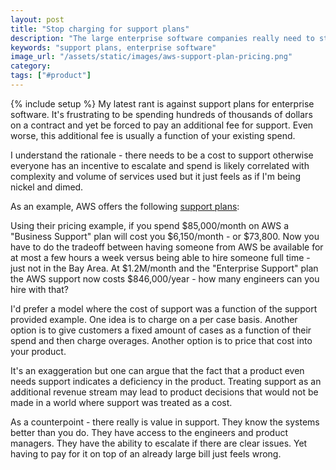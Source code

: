 ```yaml
---
layout: post
title: "Stop charging for support plans"
description: "The large enterprise software companies really need to stop charging for support plans."
keywords: "support plans, enterprise software"
image_url: "/assets/static/images/aws-support-plan-pricing.png"
category: 
tags: ["#product"]
---
```

{% include setup %}
My latest rant is against support plans for enterprise software. It's frustrating to be spending hundreds of thousands of dollars on a contract and yet be forced to pay an additional fee for support. Even worse, this additional fee is usually a function of your existing spend.

I understand the rationale - there needs to be a cost to support otherwise everyone has an incentive to escalate and spend is likely correlated with complexity and volume of services used but it just feels as if I'm being nickel and dimed.

As an example, AWS offers the following [support plans](https://aws.amazon.com/premiumsupport/pricing/):

<amp-img src="{{ IMG_PATH }}aws-support-plan-pricing.png" alt="AWS Support Plan pricing grid" width="2296" height="844" layout="responsive"></amp-img>

Using their pricing example, if you spend $85,000/month on AWS a "Business Support" plan will cost you $6,150/month - or $73,800. Now you have to do the tradeoff between having someone from AWS be available for at most a few hours a week versus being able to hire someone full time - just not in the Bay Area. At $1.2M/month and the "Enterprise Support" plan the AWS support now costs $846,000/year - how many engineers can you hire with that?

I'd prefer a model where the cost of support was a function of the support provided example. One idea is to charge on a per case basis. Another option is to give customers a fixed amount of cases as a function of their spend and then charge overages. Another option is to price that cost into your product.

It's an exaggeration but one can argue that the fact that a product even needs support indicates a deficiency in the product. Treating support as an additional revenue stream may lead to product decisions that would not be made in a world where support was treated as a cost.

As a counterpoint - there really is value in support. They know the systems better than you do. They have access to the engineers and product managers. They have the ability to escalate if there are clear issues. Yet having to pay for it on top of an already large bill just feels wrong.
